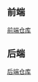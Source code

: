 ## 前端
[前端仓库](https://github.com/weridolin/site-front-new)

## 后端
[后端仓库](https://github.com/weridolin/werido-site-backend)

